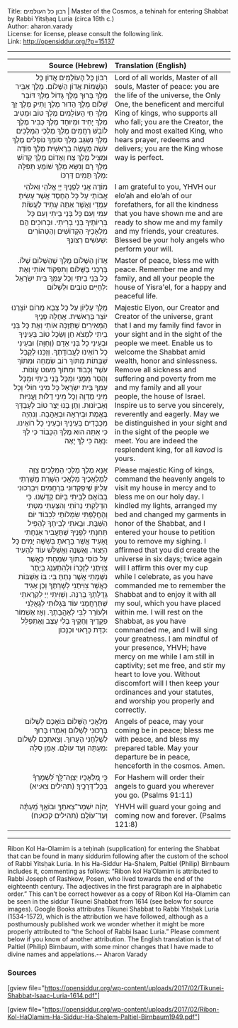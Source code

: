 <html>
<head></head>
<body>
Title: רבון כל העולמים | Master of the Cosmos, a tehinah for entering Shabbat by Rabbi Yitsḥaq Luria (circa 16th c.)<br />
Author: aharon.varady<br />
License: for license, please consult the following link.<br />
Link: <a href="http://opensiddur.org/?p=15137">http://opensiddur.org/?p=15137</a>
<p />
<hr />

<table style="margin-left: auto;margin-right: auto;" class="draggable">
<thead><tr><th id="x" style="text-align: right;">Source (Hebrew)</th><th style="text-align: left;">Translation (English)</th></tr></thead>
<tbody>
<tr><td style="vertical-align:top;" width="46%">
<div class="liturgy" style="text-align: right;"><span lang="he">
רִבּוֹן כָּל הָעוֹלָמִים אֲדוֹן כָּל הַנְּשָׁמוֹת אֲדוֹן הַשָּׁלוֹם. מֶלֶךְ אַבִּיר מֶלֶךְ בָּרוּךְ מֶלֶךְ גָּדוֹל מֶלֶךְ דּוֹבֵר שָׁלוֹם מֶלֶךְ הָדוּר מֶלֶךְ וָתִיק מֶלֶךְ זָךְ מֶלֶךְ חֵי הָעוֹלָמִים מֶלֶךְ טוֹב וּמֵטִיב מֶלֶךְ יָחִיד וּמְיוּחָד מֶלֶךְ כַּבִּיר מֶלֶךְ לוֹבֵשׁ רַחֲמִים מֶלֶךְ מַלְכֵי הַמְּלָכִים מֶלֶךְ נִשְׂגָּב מֶלֶךְ סוֹמֵךְ נוֹפְלִים מֶלֶךְ עֹשֶׂה מַעֲשֵׂה בְרֵאשִׁית מֶלֶךְ פּוֹדֶה וּמַצִּיל מֶלֶךְ צַח וְאָדוֹם מֶלֶךְ קָדוֹשׁ מֶלֶךְ רָם וְנִשָּׂא מֶלֶךְ שׁוֹמֵעַ תְּפִלָּה מֶלֶךְ תָּמִים דַּרְכּוֹ: 
</span></div></td>

<td style="vertical-align:top;" width="53%"><div class="english">
Lord of all worlds, Master of all souls, Master of peace: you are the life of the universe, the Only One, the beneficent and merciful King of kings, who supports all who fall; you are the Creator, the holy and most exalted King, who hears prayer, redeems and delivers; you are the King whose way is perfect.
</div></td>
</tr>


<tr><td style="vertical-align:top;" width="46%">
<div class="liturgy" style="text-align: right;"><span lang="he">
מוֹדֶה אֲנִי לְפָנֶיךָ יְיָ אֱלֹהַי וֵאלֹהֵי אֲבוֹתַי עַל כָּל הַחֶסֶד אֲשֶׁר עָשִׂיתָ עִמָּדִי וַאֲשֶׁר אַתָּה עָתִיד לַעֲשׂוֹת עִמִּי וְעִם כָּל בְּנֵי בֵיתִי וְעִם כָּל בְּרִיוֹתֶיךָ בְּנֵי בְרִיתִי. וּבְרוּכִים הֵם מַלְאָכֶיךָ הַקְּדוֹשִׁים וְהַטְּהוֹרִים שֶׁעֹשִׂים רְצוֹנֶךָ: 
</span></div></td>

<td style="vertical-align:top;" width="53%"><div class="english">
I am grateful to you, YHVH our elo’ah and elo’ah of our forefathers, for all the kindness that you have shown me and are ready to show me and my family and my friends, your creatures. Blessed be your holy angels who perform your will. 
</div></td>
</tr>


<tr><td style="vertical-align:top;" width="46%">
<div class="liturgy" style="text-align: right;"><span lang="he">
אֲדוֹן הַשָּׁלוֹם מֶלֶךְ שֶׁהַשָּׁלוֹם שֶׁלּוֹ. בָּרְכֵנִי בַשָּׁלוֹם וְתִפְקוֹד אוֹתִי וְאֶת כָּל בְּנֵי בֵיתִי וְכָל עַמְּךָ בֵּית יִשְֹרָאֵל לְחַיִּים טוֹבִים וּלְשָׁלוֹם: 
</span></div></td>

<td style="vertical-align:top;" width="53%"><div class="english">
Master of peace, bless me with peace. Remember me and my family, and all your people the house of Yisra'el, for a happy and peaceful life. 
</div></td>
</tr>


<tr><td style="vertical-align:top;" width="46%">
<div class="liturgy" style="text-align: right;"><span lang="he">
מֶלֶךְ עֶלְיוֹן עַל כָּל צְבָא מָרוֹם יוֹצְרֵנוּ יוֹצֵר בְּרֵאשִׁית. אֲחַלֶּה פָנֶיךָ הַמְּאִירִים שֶׁתְּזַכֶּה אוֹתִי וְאֶת כָּל בְּנֵי בֵיתִי לִמְצֹא חֵן וְשֵׂכֶל טוֹב בְּעֵינֶיךָ וּבְעֵינֵי כָל בְּנֵי אָדָם (וְחַוָּה) וּבְעֵינֵי כָל רוֹאֵינוּ לַעֲבוֹדָתֶךָ. וְזַכֵּנוּ לְקַבֵּל שַׁבָּתוֹת מִתּוֹךְ רוֹב שִׂמְחָה וּמִתּוֹךְ עֹשֶׁר וְכָבוֹד וּמִתּוֹךְ מִעוּט עֲוֹנוֹת. וְהָסֵר מִמֶּנִּי וּמִכָּל בְּנֵי בֵיתִי וּמִכָּל עַמְּךָ בֵּית יִשְֹרָאֵל כָּל מִינֵי חוֹלִי וְכָל מִינֵי מַדְוֶה וְכָל מִינֵי דַלּוּת וַעֲנִיּוּת וְאֶבְיוֹנוּת. וְתֶן בָּנוּ יֵצֶר טוֹב לְעָבְדְּךָ בֶּאֱמֶת וּבְיִרְאָה וּבְאַהֲבָה. וְנִהְיֶה מְכֻבָּדִים בְּעֵינֶיךָ וּבְעֵינֵי כָל רוֹאֵינוּ. כִּי אַתָּה הוּא מֶלֶךְ הַכָּבוֹד כִּי לְךָ נָאֶה כִּי לְךָ יָאֶה: 
</span></div></td>

<td style="vertical-align:top;" width="53%"><div class="english">
Majestic Elyon, our Creator and Creator of the universe, grant that I and my family find favor in your sight and in the sight of the people we meet. Enable us to welcome the Shabbat amid wealth, honor and sinlessness. Remove all sickness and suffering and poverty from me and my family and all your people, the house of Israel. Inspire us to serve you sincerely, reverently and eagerly. May we be distinguished in your sight and in the sight of the people we meet. You are indeed the resplendent king, for all <em>kavod</em> is yours.
</div></td>
</tr>


<tr><td style="vertical-align:top;" width="46%">
<div class="liturgy" style="text-align: right;"><span lang="he">
אָנָּא מֶלֶךְ מַלְכֵי הַמְּלָכִים צַוֵּה לְמַלְאָכֶיךָ מַלְאֲכֵי הַשָּׁרֵת מְשָׁרְתֵי עֶלְיוֹן שֶׁיִפְקְדוּנִי בְּרַחֲמִים וִיבָרְכוּנִי בְּבוֹאָם לְבֵיתִי בְּיוֹם קָדְשֵׁנוּ. כִּי הִדְלַקְתִּי נֵרוֹתַי וְהִצַּעְתִּי מִטָּתִי וְהֶחֱלַפְתִּי שִׂמְלוֹתַי לִכְבוֹד יוֹם הַשַּׁבָּת. וּבָאתִי לְבֵיתְךָ לְהַפִּיל תְּחִנָּתִי לְפָנֶיךָ שֶׁתַּעֲבִיר אַנְחָתִי וָאָעִיד אֲשֶׁר בָּרָאתָ בְּשִׁשָּׁה יָמִים כָּל הַיְּצוּר. וְאֶשְׁנֶה וַאֲשַׁלֵּשׁ עוֹד לְהָעִיד עַל כּוֹסִי בְּתוֹךְ שִׂמְחָתִי כַּאֲשֶׁר צִוִּיתַנִי לְזָכְרוֹ וּלְהִתְעַנֵּג בְּיֶתֶר נִשְׁמָתִי אֲשֶׁר נָתַתָּ בִּי: בּוֹ אֶשְׁבּוֹת כַּאֲשֶׁר צִוִּיתַנִי לְשָׁרְתֶךָ וְכֵן אַגִּיד גְּדֻלָּתְךָ בְּרִנָּה. וְשִׁוִּיתִי יְיָ לִקְרָאתִי שֶׁתְּרַחֲמֵנִי עוֹד בְּגָלוּתִי לְגָאֲלֵנִי וּלְעוֹרֵר לִבִּי לְאַהֲבָתֶךָ. וְאָז אֶשְׁמוֹר פִּקֻּדֶיךָ וְחֻקֶּיךָ בְּלִי עֶצֶב וְאֶתְפַּלֵּל כַּדָּת כָּרָאוּי וּכְנָכוֹן: 
</span></div></td>

<td style="vertical-align:top;" width="53%"><div class="english">
Please majestic King of kings, command the heavenly angels to visit my house in mercy and to bless me on our holy day. I kindled my lights, arranged my bed and changed my garments in honor of the Shabbat, and I entered your house to petition you to remove my sighing. I affirmed that you did create the universe in six days; twice again will I affirm this over my cup while I celebrate, as you have commanded me to remember the Shabbat and to enjoy it with all my soul, which you have placed within me. I will rest on the Shabbat, as you have commanded me, and I will sing your greatness. I am mindful of your presence, YHVH; have mercy on me while I am still in captivity; set me free, and stir my heart to love you. Without discomfort will I then keep your ordinances and your statutes, and worship you properly and correctly.
</div></td>
</tr>


<tr><td style="vertical-align:top;" width="46%">
<div class="liturgy" style="text-align: right;"><span lang="he">
מַלְאֲכֵי הַשָּׁלוֹם בּוֹאֲכֶם לְשָׁלוֹם בָּרְכוּנִי לְשָׁלוֹם וְאִמְרוּ בָּרוּךְ לְשֻׁלְחָנִי הֶעָרוּךְ. וְצֵאתְכֶם לְשָׁלוֹם מֵעַתָּה וְעַד עוֹלָם. אָמֵן סֶלָה:
</span></div></td>

<td style="vertical-align:top;" width="53%"><div class="english">
Angels of peace, may your coming be in peace; bless me with peace, and bless my prepared table. May your departure be in peace, henceforth in the cosmos. Amen.
</div></td>
</tr>


<tr><td style="vertical-align:top;" width="46%">
<div class="liturgy" style="text-align: right;"><span lang="he">
כִּ֣י מַ֭לְאָכָיו יְצַוֶּה־לָּ֑ךְ לִ֝שְׁמָרְךָ֗ בְּכָל־דְּרָכֶֽיךָ׃ (תהילים צא:יא)
</span></div></td>

<td style="vertical-align:top;" width="53%"><div class="english">
For Hashem will order their angels to guard you wherever you go. (Psalms 91:11)
</div></td>
</tr>


<tr><td style="vertical-align:top;" width="46%">
<div class="liturgy" style="text-align: right;"><span lang="he">
יְֽהוָ֗ה יִשְׁמָר־צֵאתְךָ֥ וּבוֹאֶ֑ךָ מֵֽ֝עַתָּ֗ה וְעַד־עוֹלָֽם׃ (תהילים קכא:ח)
</span></div></td>

<td style="vertical-align:top;" width="53%"><div class="english">
YHVH will guard your going and coming now and forever.  (Psalms 121:8)
</div></td>
</tr>
</tbody></table>

<hr />

Ribon Kol Ha-Olamim is a teḥinah (supplication) for entering the Shabbat that can be found in many siddurim following after the custom of the school of Rabbi Yitsḥak Luria. In his Ha-Siddur Ha-Shalem, Paltiel (Philip) Birnbaum includes it, commenting as follows: “Ribon kol Ha’Olamim is attributed to Rabbi Joseph of Rashkow, Posen, who lived towards the end of the eighteenth century. The adjectives in the first paragraph are in alphabetic order.” This can’t be correct however as a copy of Ribon Kol Ha-Olamim can be seen in the siddur Tikunei Shabbat from 1614 (see below for source images). Google Books attributes Tikunei Shabbat to Rabbi Yitsḥak Luria (1534-1572), which is the attribution we have followed, although as a posthumously published work we wonder whether it might be more properly attributed to “the School of Rabbi Isaac Luria.” Please comment below if you know of another attribution. The English translation is that of Paltiel (Philip) Birnbaum, with some minor changes that I have made to divine names and appelations.-- Aharon Varady

<h3>Sources</h3>

[gview file="https://opensiddur.org/wp-content/uploads/2017/02/Tikunei-Shabbat-Isaac-Luria-1614.pdf"]

[gview file="https://opensiddur.org/wp-content/uploads/2017/02/Ribon-Kol-HaOlamim-Ha-Siddur-Ha-Shalem-Paltiel-Birnbaum1949.pdf"]
</body>
</html>